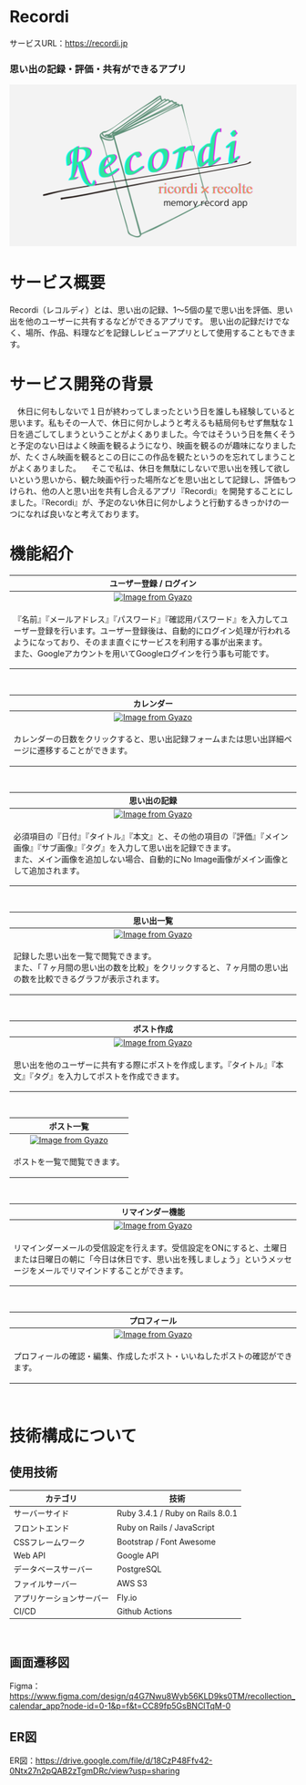 # Recordi
サービスURL：https://recordi.jp

### 思い出の記録・評価・共有ができるアプリ
![](app/assets/images/ogp.png)

# サービス概要
Recordi（レコルディ）とは、思い出の記録、1〜5個の星で思い出を評価、思い出を他のユーザーに共有するなどができるアプリです。
思い出の記録だけでなく、場所、作品、料理などを記録しレビューアプリとして使用することもできます。

# サービス開発の背景
　休日に何もしないで１日が終わってしまったという日を誰しも経験していると思います。私もその一人で、休日に何かしようと考えるも結局何もせず無駄な１日を過ごしてしまうということがよくありました。今ではそういう日を無くそうと予定のない日はよく映画を観るようになり、映画を観るのが趣味になりましたが、たくさん映画を観るとこの日にこの作品を観たというのを忘れてしまうことがよくありました。
　そこで私は、休日を無駄にしないで思い出を残して欲しいという思いから、観た映画や行った場所などを思い出として記録し、評価もつけられ、他の人と思い出を共有し合えるアプリ『Recordi』を開発することにしました。『Recordi』が、予定のない休日に何かしようと行動するきっかけの一つになれば良いなと考えております。

# 機能紹介

| ユーザー登録 / ログイン |
| :---: |
| [![Image from Gyazo](https://i.gyazo.com/f4d374363eeb256cc834fdad6bad2cf5.gif)](https://gyazo.com/f4d374363eeb256cc834fdad6bad2cf5) |
| <p align="left">『名前』『メールアドレス』『パスワード』『確認用パスワード』を入力してユーザー登録を行います。ユーザー登録後は、自動的にログイン処理が行われるようになっており、そのまま直ぐにサービスを利用する事が出来ます。<br>また、Googleアカウントを用いてGoogleログインを行う事も可能です。</p> |
<br>

| カレンダー |
| :---: |
| [![Image from Gyazo](https://i.gyazo.com/8259ea47b3b5676032086e525d42ecfe.gif)](https://gyazo.com/8259ea47b3b5676032086e525d42ecfe) |
| <p align="left">カレンダーの日数をクリックすると、思い出記録フォームまたは思い出詳細ページに遷移することができます。</p> |
<br>

| 思い出の記録 |
| :---: |
| [![Image from Gyazo](https://i.gyazo.com/c0f21e237bb3fcc4fe41f2c50cf1abb8.gif)](https://gyazo.com/c0f21e237bb3fcc4fe41f2c50cf1abb8) |
| <p align="left">必須項目の『日付』『タイトル』『本文』と、その他の項目の『評価』『メイン画像』『サブ画像』『タグ』を入力して思い出を記録できます。<br>また、メイン画像を追加しない場合、自動的にNo Image画像がメイン画像として追加されます。</p> |
<br>

| 思い出一覧 |
| :---: |
| [![Image from Gyazo](https://i.gyazo.com/882575e57c123ed5d5a7476a1a0e3ad7.gif)](https://gyazo.com/882575e57c123ed5d5a7476a1a0e3ad7) |
| <p align="left">記録した思い出を一覧で閲覧できます。<br>また、「７ヶ月間の思い出の数を比較」をクリックすると、７ヶ月間の思い出の数を比較できるグラフが表示されます。</p> |
<br>

| ポスト作成 |
| :---: |
| [![Image from Gyazo](https://i.gyazo.com/9926b59f3ce8bb521afa80b48a4950f0.gif)](https://gyazo.com/9926b59f3ce8bb521afa80b48a4950f0) |
| <p align="left">思い出を他のユーザーに共有する際にポストを作成します。『タイトル』『本文』『タグ』を入力してポストを作成できます。</p> |
<br>

| ポスト一覧 |
| :---: |
| [![Image from Gyazo](https://i.gyazo.com/ab7f2a703cb00aef155759cca2922860.gif)](https://gyazo.com/ab7f2a703cb00aef155759cca2922860) |
| <p align="left">ポストを一覧で閲覧できます。</p> |
<br>

| リマインダー機能 |
| :---: |
| [![Image from Gyazo](https://i.gyazo.com/109dd0175a76347eebb8a75aab0289f8.gif)](https://gyazo.com/109dd0175a76347eebb8a75aab0289f8) |
| <p align="left">リマインダーメールの受信設定を行えます。受信設定をONにすると、土曜日または日曜日の朝に「今日は休日です、思い出を残しましょう」というメッセージをメールでリマインドすることができます。</p> |
<br>

| プロフィール |
| :---: |
| [![Image from Gyazo](https://i.gyazo.com/0c1944fc684666a3fba0ea5d5fd57059.gif)](https://gyazo.com/0c1944fc684666a3fba0ea5d5fd57059) |
| <p align="left">プロフィールの確認・編集、作成したポスト・いいねしたポストの確認ができます。</p> |
<br>

# 技術構成について

## 使用技術
| カテゴリ | 技術 |
| --- | --- | 
| サーバーサイド | Ruby 3.4.1 / Ruby on Rails 8.0.1 |
| フロントエンド | Ruby on Rails / JavaScript |
| CSSフレームワーク | Bootstrap / Font Awesome |
| Web API | Google API |
| データベースサーバー | PostgreSQL |
| ファイルサーバー | AWS S3 |
| アプリケーションサーバー | Fly.io |
| CI/CD | Github Actions |
<br>

## 画面遷移図
Figma：https://www.figma.com/design/q4G7Nwu8Wyb56KLD9ks0TM/recollection_calendar_app?node-id=0-1&p=f&t=CC89fp5GsBNClTqM-0
<br>

## ER図
ER図：https://drive.google.com/file/d/18CzP48Ffv42-0Ntx27n2pQAB2zTgmDRc/view?usp=sharing